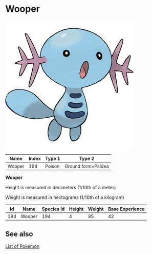# Wooper


![Wooper](images/194.png)

| **Name** | **Index** | **Type 1** | **Type 2** |
|----|----|----|----|
| Wooper | 194 | Poison | Ground form=Paldea  |

**Wooper** 


Height is measured in decimeters (1/10th of a meter)

Weight is measured in hectograms (1/10th of a kilogram)

| **Id** | **Name** | **Species Id** | **Height** | **Weight** | **Base Experience** |
|--------|----------|----------------|------------|------------|---------------------|
| 194 | Wooper | 194 | 4 | 85 | 42 |


## See also

[List of Pokémon](../pokemon.md)
